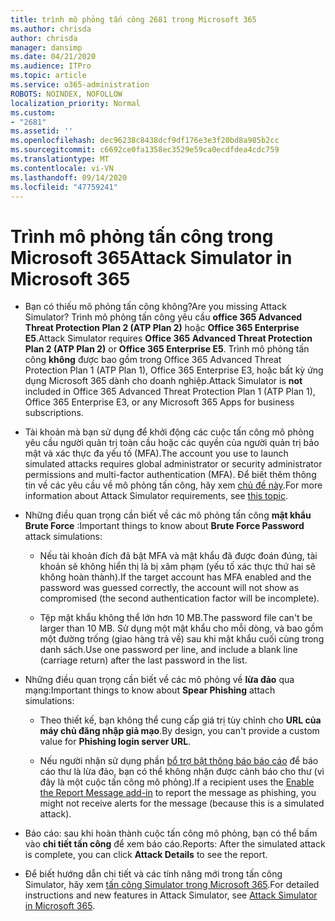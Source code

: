```yaml
---
title: trình mô phỏng tấn công 2681 trong Microsoft 365
ms.author: chrisda
author: chrisda
manager: dansimp
ms.date: 04/21/2020
ms.audience: ITPro
ms.topic: article
ms.service: o365-administration
ROBOTS: NOINDEX, NOFOLLOW
localization_priority: Normal
ms.custom:
- "2681"
ms.assetid: ''
ms.openlocfilehash: dec96238c8438dcf9df176e3e3f20bd8a985b2cc
ms.sourcegitcommit: c6692ce0fa1358ec3529e59ca0ecdfdea4cdc759
ms.translationtype: MT
ms.contentlocale: vi-VN
ms.lasthandoff: 09/14/2020
ms.locfileid: "47759241"
---
```

# <a name="attack-simulator-in-microsoft-365"></a><span data-ttu-id="ef9e4-102">Trình mô phỏng tấn công trong Microsoft 365</span><span class="sxs-lookup"><span data-stu-id="ef9e4-102">Attack Simulator in Microsoft 365</span></span>

- <span data-ttu-id="ef9e4-103">Bạn có thiếu mô phỏng tấn công không?</span><span class="sxs-lookup"><span data-stu-id="ef9e4-103">Are you missing Attack Simulator?</span></span> <span data-ttu-id="ef9e4-104">Trình mô phỏng tấn công yêu cầu **office 365 Advanced Threat Protection Plan 2 (ATP Plan 2)** hoặc **Office 365 Enterprise E5**.</span><span class="sxs-lookup"><span data-stu-id="ef9e4-104">Attack Simulator requires **Office 365 Advanced Threat Protection Plan 2 (ATP Plan 2)** or **Office 365 Enterprise E5**.</span></span> <span data-ttu-id="ef9e4-105">Trình mô phỏng tấn công **không** được bao gồm trong Office 365 Advanced Threat Protection Plan 1 (ATP Plan 1), Office 365 Enterprise E3, hoặc bất kỳ ứng dụng Microsoft 365 dành cho doanh nghiệp.</span><span class="sxs-lookup"><span data-stu-id="ef9e4-105">Attack Simulator is **not** included in Office 365 Advanced Threat Protection Plan 1 (ATP Plan 1), Office 365 Enterprise E3, or any Microsoft 365 Apps for business subscriptions.</span></span>

- <span data-ttu-id="ef9e4-106">Tài khoản mà bạn sử dụng để khởi động các cuộc tấn công mô phỏng yêu cầu người quản trị toàn cầu hoặc các quyền của người quản trị bảo mật và xác thực đa yếu tố (MFA).</span><span class="sxs-lookup"><span data-stu-id="ef9e4-106">The account you use to launch simulated attacks requires global administrator or security administrator permissions and multi-factor authentication (MFA).</span></span> <span data-ttu-id="ef9e4-107">Để biết thêm thông tin về các yêu cầu về mô phỏng tấn công, hãy xem [chủ đề này](https://docs.microsoft.com/microsoft-365/security/office-365-security/attack-simulator).</span><span class="sxs-lookup"><span data-stu-id="ef9e4-107">For more information about Attack Simulator requirements, see [this topic](https://docs.microsoft.com/microsoft-365/security/office-365-security/attack-simulator).</span></span>

- <span data-ttu-id="ef9e4-108">Những điều quan trọng cần biết về các mô phỏng tấn công **mật khẩu Brute Force** :</span><span class="sxs-lookup"><span data-stu-id="ef9e4-108">Important things to know about **Brute Force Password** attack simulations:</span></span>

  - <span data-ttu-id="ef9e4-109">Nếu tài khoản đích đã bật MFA và mật khẩu đã được đoán đúng, tài khoản sẽ không hiển thị là bị xâm phạm (yếu tố xác thực thứ hai sẽ không hoàn thành).</span><span class="sxs-lookup"><span data-stu-id="ef9e4-109">If the target account has MFA enabled and the password was guessed correctly, the account will not show as compromised (the second authentication factor will be incomplete).</span></span>

  - <span data-ttu-id="ef9e4-110">Tệp mật khẩu không thể lớn hơn 10 MB.</span><span class="sxs-lookup"><span data-stu-id="ef9e4-110">The password file can't be larger than 10 MB.</span></span> <span data-ttu-id="ef9e4-111">Sử dụng một mật khẩu cho mỗi dòng, và bao gồm một đường trống (giao hàng trả về) sau khi mật khẩu cuối cùng trong danh sách.</span><span class="sxs-lookup"><span data-stu-id="ef9e4-111">Use one password per line, and include a blank line (carriage return) after the last password in the list.</span></span>

- <span data-ttu-id="ef9e4-112">Những điều quan trọng cần biết về các mô phỏng về **lừa đảo** qua mạng:</span><span class="sxs-lookup"><span data-stu-id="ef9e4-112">Important things to know about **Spear Phishing** attach simulations:</span></span>

  - <span data-ttu-id="ef9e4-113">Theo thiết kế, bạn không thể cung cấp giá trị tùy chỉnh cho **URL của máy chủ đăng nhập giả mạo**.</span><span class="sxs-lookup"><span data-stu-id="ef9e4-113">By design, you can't provide a custom value for **Phishing login server URL**.</span></span>

  - <span data-ttu-id="ef9e4-114">Nếu người nhận sử dụng phần [bổ trợ bật thông báo báo cáo](https://docs.microsoft.com/microsoft-365/security/office-365-security/enable-the-report-message-add-in) để báo cáo thư là lừa đảo, bạn có thể không nhận được cảnh báo cho thư (vì đây là một cuộc tấn công mô phỏng).</span><span class="sxs-lookup"><span data-stu-id="ef9e4-114">If a recipient uses the [Enable the Report Message add-in](https://docs.microsoft.com/microsoft-365/security/office-365-security/enable-the-report-message-add-in) to report the message as phishing, you might not receive alerts for the message (because this is a simulated attack).</span></span>

- <span data-ttu-id="ef9e4-115">Báo cáo: sau khi hoàn thành cuộc tấn công mô phỏng, bạn có thể bấm vào **chi tiết tấn công** để xem báo cáo.</span><span class="sxs-lookup"><span data-stu-id="ef9e4-115">Reports: After the simulated attack is complete, you can click **Attack Details** to see the report.</span></span>

- <span data-ttu-id="ef9e4-116">Để biết hướng dẫn chi tiết và các tính năng mới trong tấn công Simulator, hãy xem [tấn công Simulator trong Microsoft 365](https://docs.microsoft.com/microsoft-365/security/office-365-security/attack-simulator).</span><span class="sxs-lookup"><span data-stu-id="ef9e4-116">For detailed instructions and new features in Attack Simulator, see [Attack Simulator in Microsoft 365](https://docs.microsoft.com/microsoft-365/security/office-365-security/attack-simulator).</span></span>
